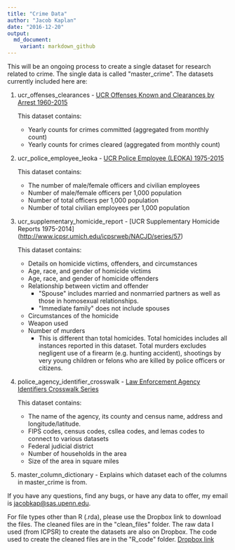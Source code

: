 ```yaml
---
title: "Crime Data"
author: "Jacob Kaplan"
date: "2016-12-20"
output:  
  md_document:
    variant: markdown_github
---
```


This will be an ongoing process to create a single dataset for research related to crime. The single data is called "master_crime". The datasets currently included here are:

1. ucr_offenses_clearances - [UCR Offenses Known and Clearances by Arrest 1960-2015](http://www.icpsr.umich.edu/icpsrweb/NACJD/series/57)      
    
    This dataset contains:
    * Yearly counts for crimes committed (aggregated from monthly count)
    * Yearly counts for crimes cleared (aggregated from monthly count)
    
2. ucr_police_employee_leoka - [UCR Police Employee (LEOKA) 1975-2015](http://www.icpsr.umich.edu/icpsrweb/NACJD/series/57)     
     
    This dataset contains:   
    * The number of male/female officers and civilian employees
    * Number of male/female officers per 1,000 population
    * Number of total officers per 1,000 population
    * Number of total civilian employees per 1,000 population

3. ucr_supplementary_homicide_report - [UCR Supplementary Homicide Reports 1975-2014] (http://www.icpsr.umich.edu/icpsrweb/NACJD/series/57)      
    
    This dataset contains:
    * Details on homicide victims, offenders, and circumstances
    * Age, race, and gender of homicide victims
    * Age, race, and gender of homicide offenders
    * Relationship between victim and offender
      + "Spouse" includes married and nonmarried partners as well as those in homosexual relationships. 
      + "Immediate family" does not include spouses
    * Circumstances of the homicide
    * Weapon used 
    * Number of murders
      + This is different than total homicides. Total homicides includes all instances reported in this dataset. Total murders excludes negligent use of a firearm (e.g. hunting accident), shootings by very young children or felons who are killed by police officers or citizens.  
      
4. police_agency_identifier_crosswalk - [Law Enforcement Agency Identifiers Crosswalk Series](http://www.icpsr.umich.edu/icpsrweb/NACJD/series/366)   
    
    This dataset contains:   
    * The name of the agency, its county and census name, address and longitude/latitude.
    * FIPS codes, census codes, csllea codes, and lemas codes to connect to various datasets
    * Federal judicial district
    * Number of households in the area
    * Size of the area in square miles

5. master_column_dictionary - Explains which dataset each of the columns in master_crime is from. 


If you have any questions, find any bugs, or have any data to offer, my email is jacobkap@sas.upenn.edu.


For file types other than R (.rda), please use the Dropbox link to download the files. The cleaned files are in the "clean_files" folder. The raw data I used (from ICPSR) to create the datasets are also on Dropbox. The code used to create the cleaned files are in the "R_code" folder.  [Dropbox link](https://www.dropbox.com/sh/9jy8ds057h7m00d/AACC082n_hahaKooNnxuJBs7a?dl=0)
